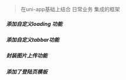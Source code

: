 > 在uni-app基础上结合 日常业务 集成的框架

##### 添加自定义loading 功能
##### 添加自定义tabbar功能
##### 封装图片上传功能 
##### 添加了登陆页模板
